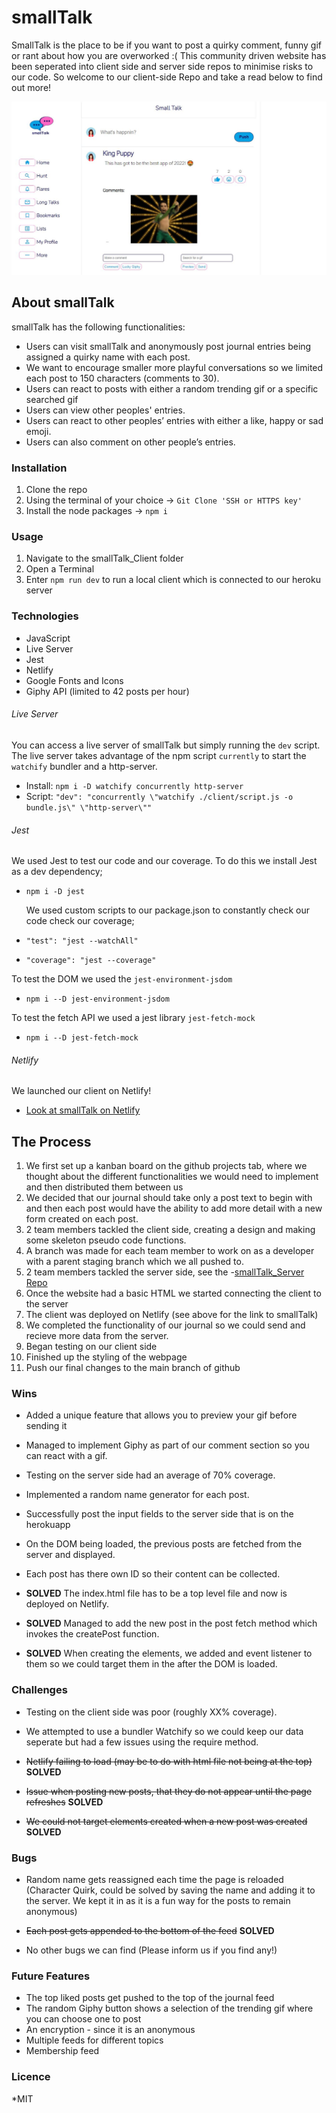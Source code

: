 # smallTalk

SmallTalk is the place to be if you want to post a quirky comment, funny gif or rant about how you are overworked :(
This community driven website has been seperated into client side and server side repos to minimise risks to our code.
So welcome to our client-side Repo and take a read below to find out more!

![SiteHomePage](img/readmehomepic.JPG)

## About smallTalk

smallTalk has the following functionalities:

- Users can visit smallTalk and anonymously post journal entries being assigned a quirky name with each post.
- We want to encourage smaller more playful conversations so we limited each post to 150 characters (comments to 30).
- Users can react to posts with either a random trending gif or a specific searched gif
- Users can view other peoples' entries.
- Users can react to other peoples’ entries with either a like, happy or sad emoji.
- Users can also comment on other people’s entries.

### Installation

1. Clone the repo
2. Using the terminal of your choice -> `Git Clone 'SSH or HTTPS key'`
3. Install the node packages -> `npm i`

### Usage

1. Navigate to the smallTalk_Client folder
2. Open a Terminal
3. Enter `npm run dev` to run a local client which is connected to our heroku server

### Technologies

- JavaScript
- Live Server
- Jest
- Netlify
- Google Fonts and Icons
- Giphy API (limited to 42 posts per hour)

###### Live Server

You can access a live server of smallTalk but simply running the `dev` script. The live server takes advantage of the npm script `currently` to start the `watchify` bundler and a http-server.

- Install: `npm i -D watchify concurrently http-server`
- Script: `"dev": "concurrently \"watchify ./client/script.js -o bundle.js\" \"http-server\""`

###### Jest

We used Jest to test our code and our coverage. To do this we install Jest as a dev dependency;

- `npm i -D jest`

  We used custom scripts to our package.json to constantly check our code check our coverage;

- `"test": "jest --watchAll"`
- `"coverage": "jest --coverage"`

To test the DOM we used the `jest-environment-jsdom`

- `npm i --D jest-environment-jsdom`

To test the fetch API we used a jest library `jest-fetch-mock`

- `npm i --D jest-fetch-mock`

###### Netlify

We launched our client on Netlify!

- [Look at smallTalk on Netlify](https://cool-rolypoly-62fa4c.netlify.app)

## The Process

1. We first set up a kanban board on the github projects tab, where we thought about the different functionalities we would need to implement and then distributed them between us
2. We decided that our journal should take only a post text to begin with and then each post would have the ability to add more detail with a new form created on each post.
3. 2 team members tackled the client side, creating a design and making some skeleton pseudo code functions.
4. A branch was made for each team member to work on as a developer with a parent staging branch which we all pushed to.
5. 2 team members tackled the server side, see the -[smallTalk_Server Repo](https://github.com/GMillerMc/smallTalk_Server)
6. Once the website had a basic HTML we started connecting the client to the server
7. The client was deployed on Netlify (see above for the link to smallTalk)
8. We completed the functionality of our journal so we could send and recieve more data from the server.
9. Began testing on our client side
10. Finished up the styling of the webpage
11. Push our final changes to the main branch of github

### Wins

- Added a unique feature that allows you to preview your gif before sending it
- Managed to implement Giphy as part of our comment section so you can react with a gif.
- Testing on the server side had an average of 70% coverage.
- Implemented a random name generator for each post.
- Successfully post the input fields to the server side that is on the herokuapp
- On the DOM being loaded, the previous posts are fetched from the server and displayed.
- Each post has there own ID so their content can be collected.

- **SOLVED** The index.html file has to be a top level file and now is deployed on Netlify.
- **SOLVED** Managed to add the new post in the post fetch method which invokes the createPost function.
- **SOLVED** When creating the elements, we added and event listener to them so we could target them in the after the DOM is loaded.

### Challenges

- Testing on the client side was poor (roughly XX% coverage).
- We attempted to use a bundler Watchify so we could keep our data seperate but had a few issues using the require method.

- ~~Netlify failing to load (may be to do with html file not being at the top)~~ **SOLVED**
- ~~Issue when posting new posts, that they do not appear until the page refreshes~~ **SOLVED**
- ~~We could not target elements created when a new post was created~~ **SOLVED**

### Bugs

- Random name gets reassigned each time the page is reloaded (Character Quirk, could be solved by saving the name and adding it to the server. We kept it in as it is a fun way for the posts to remain anonymous)

- ~~Each post gets appended to the bottom of the feed~~ **SOLVED**

- No other bugs we can find (Please inform us if you find any!)

### Future Features

- The top liked posts get pushed to the top of the journal feed
- The random Giphy button shows a selection of the trending gif where you can choose one to post
- An encryption - since it is an anonymous
- Multiple feeds for different topics
- Membership feed

### Licence

\*MIT
